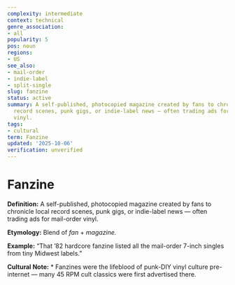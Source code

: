 ```yaml
---
complexity: intermediate
context: technical
genre_association:
- all
popularity: 5
pos: noun
regions:
- US
see_also:
- mail-order
- indie-label
- split-single
slug: fanzine
status: active
summary: A self-published, photocopied magazine created by fans to chronicle local
  record scenes, punk gigs, or indie-label news — often trading ads for mail-order
  vinyl.
tags:
- cultural
term: Fanzine
updated: '2025-10-06'
verification: unverified
---
```


# Fanzine

**Definition:** A self-published, photocopied magazine created by fans to chronicle local record scenes, punk gigs, or indie-label news — often trading ads for mail-order vinyl.

**Etymology:** Blend of *fan* + *magazine.*

**Example:** “That ’82 hardcore fanzine listed all the mail-order 7-inch singles from tiny Midwest labels.”

**Cultural Note:** * Fanzines were the lifeblood of punk-DIY vinyl culture pre-internet — many 45 RPM cult classics were first advertised there.

